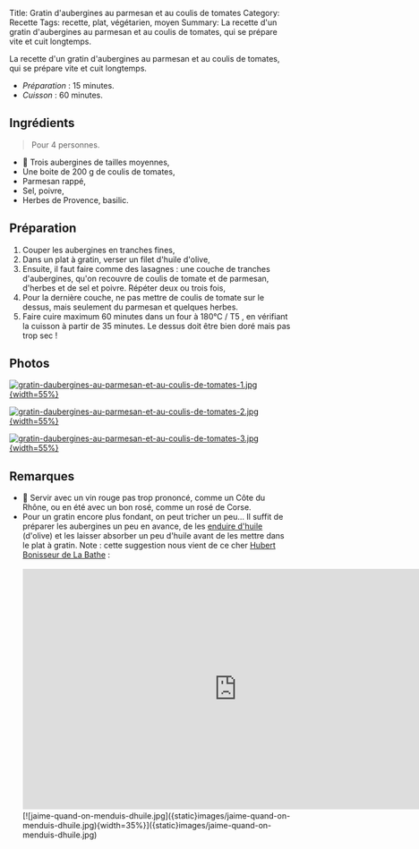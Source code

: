 Title: Gratin d'aubergines au parmesan et au coulis de tomates
Category: Recette
Tags: recette, plat, végétarien, moyen
Summary: La recette d'un gratin d'aubergines au parmesan et au coulis de tomates, qui se prépare vite et cuit longtemps.

La recette d'un gratin d'aubergines au parmesan et au coulis de tomates, qui se prépare vite et cuit longtemps.

- *Préparation* : 15 minutes.
- *Cuisson* : 60 minutes.

## Ingrédients
> Pour 4 personnes.

- 🍆 Trois aubergines de tailles moyennes,
- Une boite de 200 g de coulis de tomates,
- Parmesan rappé,
- Sel, poivre,
- Herbes de Provence, basilic.

## Préparation
1. Couper les aubergines en tranches fines,
2. Dans un plat à gratin, verser un filet d'huile d'olive,
3. Ensuite, il faut faire comme des lasagnes : une couche de tranches d'aubergines, qu'on recouvre de coulis de tomate et de parmesan, d'herbes et de sel et poivre. Répéter deux ou trois fois,
4. Pour la dernière couche, ne pas mettre de coulis de tomate sur le dessus, mais seulement du parmesan et quelques herbes.
5. Faire cuire maximum 60 minutes dans un four à 180°C / T5 <i class="fa fa-thermometer-full" aria-hidden="true"></i>, en vérifiant la cuisson à partir de 35 minutes. Le dessus doit être bien doré mais pas trop sec !


## Photos
[![gratin-daubergines-au-parmesan-et-au-coulis-de-tomates-1.jpg]({static}images/gratin-daubergines-au-parmesan-et-au-coulis-de-tomates-1.jpg){width=55%}]({static}images/gratin-daubergines-au-parmesan-et-au-coulis-de-tomates-1.jpg)

[![gratin-daubergines-au-parmesan-et-au-coulis-de-tomates-2.jpg]({static}images/gratin-daubergines-au-parmesan-et-au-coulis-de-tomates-2.jpg){width=55%}]({static}images/gratin-daubergines-au-parmesan-et-au-coulis-de-tomates-2.jpg)

[![gratin-daubergines-au-parmesan-et-au-coulis-de-tomates-3.jpg]({static}images/gratin-daubergines-au-parmesan-et-au-coulis-de-tomates-3.jpg){width=55%}]({static}images/gratin-daubergines-au-parmesan-et-au-coulis-de-tomates-3.jpg)


## Remarques
- :wine_glass: Servir avec un vin rouge pas trop prononcé, comme un Côte du Rhône, ou en été avec un bon rosé, comme un rosé de Corse.
- Pour un gratin encore plus fondant, on peut tricher un peu… Il suffit de préparer les aubergines un peu en avance, de les [enduire d'huile](https://youtu.be/sTA67hq7QAU?t=19) (d'olive) et les laisser absorber un peu d'huile avant de les mettre dans le plat à gratin.
    Note : cette suggestion nous vient de ce cher [Hubert Bonisseur de La Bathe](https://fr.wikipedia.org/wiki/Hubert_Bonisseur_de_La_Bath) :<br><br>
    <iframe width="764" height="430" src="https://www.youtube.com/embed/sTA67hq7QAU?start=19" frameborder="0" allow="autoplay; encrypted-media" allowfullscreen></iframe>
    <br>
    [![jaime-quand-on-menduis-dhuile.jpg]({static}images/jaime-quand-on-menduis-dhuile.jpg){width=35%}]({static}images/jaime-quand-on-menduis-dhuile.jpg)
